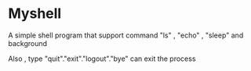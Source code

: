 # Myshell
A simple shell program that support command "ls" , "echo" , "sleep" and background

Also , type "quit"."exit"."logout"."bye" can exit the process
